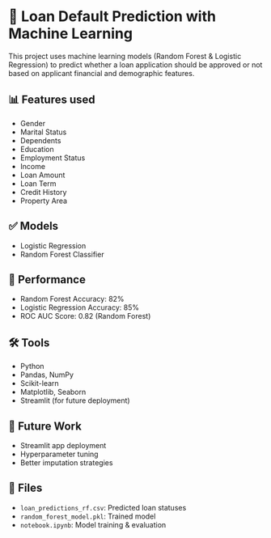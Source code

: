 # 🏦 Loan Default Prediction with Machine Learning

This project uses machine learning models (Random Forest & Logistic Regression) to predict whether a loan application should be approved or not based on applicant financial and demographic features.

## 📊 Features used
- Gender
- Marital Status
- Dependents
- Education
- Employment Status
- Income
- Loan Amount
- Loan Term
- Credit History
- Property Area

## ✅ Models
- Logistic Regression
- Random Forest Classifier

## 🧠 Performance
- Random Forest Accuracy: 82%
- Logistic Regression Accuracy: 85%
- ROC AUC Score: 0.82 (Random Forest)

## 🛠️ Tools
- Python
- Pandas, NumPy
- Scikit-learn
- Matplotlib, Seaborn
- Streamlit (for future deployment)

## 🚀 Future Work
- Streamlit app deployment
- Hyperparameter tuning
- Better imputation strategies

## 📁 Files
- `loan_predictions_rf.csv`: Predicted loan statuses
- `random_forest_model.pkl`: Trained model
- `notebook.ipynb`: Model training & evaluation
